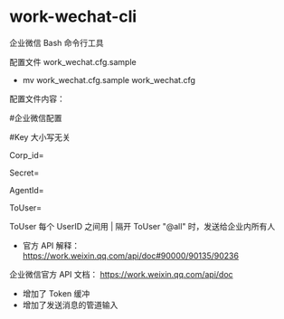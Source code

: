 # work-wechat-cli
企业微信 Bash 命令行工具

配置文件 work_wechat.cfg.sample
* mv work_wechat.cfg.sample work_wechat.cfg

配置文件内容：
 
#企业微信配置

#Key 大小写无关

Corp_id=

Secret=

AgentId=

ToUser=


 ToUser 每个 UserID 之间用 | 隔开
 ToUser "@all" 时，发送给企业内所有人
* 官方 API 解释： https://work.weixin.qq.com/api/doc#90000/90135/90236

 
 
企业微信官方 API 文档： https://work.weixin.qq.com/api/doc

* 增加了 Token 缓冲
* 增加了发送消息的管道输入
 

